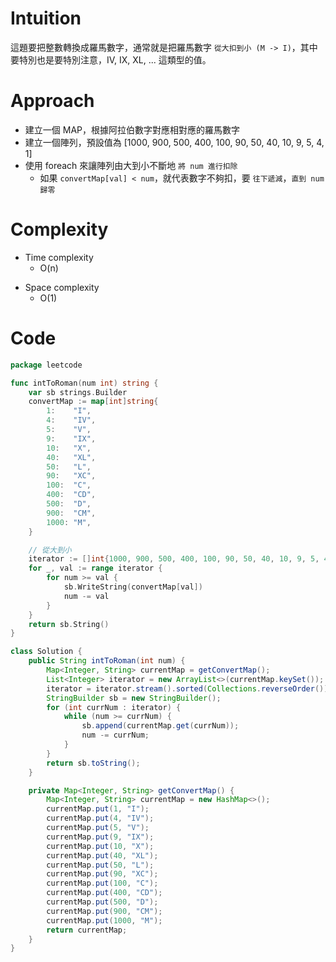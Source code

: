 # Intuition
這題要把整數轉換成羅馬數字，通常就是把羅馬數字 `從大扣到小 (M -> I)`，其中要特別也是要特別注意，IV, IX, XL, ... 這類型的值。

<!-- Describe your first thoughts on how to solve this problem. -->

# Approach
- 建立一個 MAP，根據阿拉伯數字對應相對應的羅馬數字
- 建立一個陣列，預設值為 [1000, 900, 500, 400, 100, 90, 50, 40, 10, 9, 5, 4, 1]
- 使用 foreach 來讓陣列由大到小不斷地 `將 num 進行扣除`
	- 如果 `convertMap[val] < num`，就代表數字不夠扣，要 `往下遞減`，`直到 num 歸零`
<!-- Describe your approach to solving the problem. -->

# Complexity
- Time complexity
    - O(n)
<!-- Add your time complexity here, e.g. $$O(n)$$ -->

- Space complexity 
    - O(1)
<!-- Add your space complexity here, e.g. $$O(n)$$ -->

# Code
```go
package leetcode

func intToRoman(num int) string {
	var sb strings.Builder
	convertMap := map[int]string{
		1:    "I",
		4:    "IV",
		5:    "V",
		9:    "IX",
		10:   "X",
		40:   "XL",
		50:   "L",
		90:   "XC",
		100:  "C",
		400:  "CD",
		500:  "D",
		900:  "CM",
		1000: "M",
	}

	// 從大到小
	iterator := []int{1000, 900, 500, 400, 100, 90, 50, 40, 10, 9, 5, 4, 1}
	for _, val := range iterator {
		for num >= val {
			sb.WriteString(convertMap[val])
			num -= val
		}
	}
	return sb.String()
}
```
```java
class Solution {
    public String intToRoman(int num) {
        Map<Integer, String> currentMap = getConvertMap();
        List<Integer> iterator = new ArrayList<>(currentMap.keySet());
        iterator = iterator.stream().sorted(Collections.reverseOrder()).collect(Collectors.toList());
        StringBuilder sb = new StringBuilder();
        for (int currNum : iterator) {
            while (num >= currNum) {
                sb.append(currentMap.get(currNum));
                num -= currNum;
            }
        }
        return sb.toString();
    }

    private Map<Integer, String> getConvertMap() {
        Map<Integer, String> currentMap = new HashMap<>();
        currentMap.put(1, "I");
        currentMap.put(4, "IV");
        currentMap.put(5, "V");
        currentMap.put(9, "IX");
        currentMap.put(10, "X");
        currentMap.put(40, "XL");
        currentMap.put(50, "L");
        currentMap.put(90, "XC");
        currentMap.put(100, "C");
        currentMap.put(400, "CD");
        currentMap.put(500, "D");
        currentMap.put(900, "CM");
        currentMap.put(1000, "M");
        return currentMap;
    }
}
```